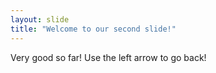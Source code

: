 ```yaml
---
layout: slide
title: "Welcome to our second slide!"
---
```

Very good so far!
Use the left arrow to go back!
